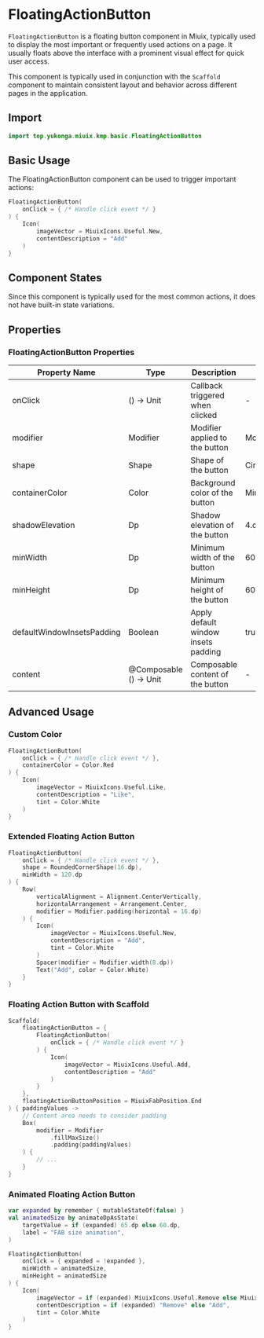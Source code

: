 # FloatingActionButton

`FloatingActionButton` is a floating button component in Miuix, typically used to display the most important or frequently used actions on a page. It usually floats above the interface with a prominent visual effect for quick user access.

This component is typically used in conjunction with the `Scaffold` component to maintain consistent layout and behavior across different pages in the application.

## Import

```kotlin
import top.yukonga.miuix.kmp.basic.FloatingActionButton
```

## Basic Usage

The FloatingActionButton component can be used to trigger important actions:

```kotlin
FloatingActionButton(
    onClick = { /* Handle click event */ }
) {
    Icon(
        imageVector = MiuixIcons.Useful.New,
        contentDescription = "Add"
    )
}
```

## Component States

Since this component is typically used for the most common actions, it does not have built-in state variations.

## Properties

### FloatingActionButton Properties

| Property Name              | Type                   | Description                         | Default Value                  | Required |
| -------------------------- | ---------------------- | ----------------------------------- | ------------------------------ | -------- |
| onClick                    | () -> Unit             | Callback triggered when clicked     | -                              | Yes      |
| modifier                   | Modifier               | Modifier applied to the button      | Modifier                       | No       |
| shape                      | Shape                  | Shape of the button                 | CircleShape                    | No       |
| containerColor             | Color                  | Background color of the button      | MiuixTheme.colorScheme.primary | No       |
| shadowElevation            | Dp                     | Shadow elevation of the button      | 4.dp                           | No       |
| minWidth                   | Dp                     | Minimum width of the button         | 60.dp                          | No       |
| minHeight                  | Dp                     | Minimum height of the button        | 60.dp                          | No       |
| defaultWindowInsetsPadding | Boolean                | Apply default window insets padding | true                           | No       |
| content                    | @Composable () -> Unit | Composable content of the button    | -                              | Yes      |

## Advanced Usage

### Custom Color

```kotlin
FloatingActionButton(
    onClick = { /* Handle click event */ },
    containerColor = Color.Red
) {
    Icon(
        imageVector = MiuixIcons.Useful.Like,
        contentDescription = "Like",
        tint = Color.White
    )
}
```

### Extended Floating Action Button

```kotlin
FloatingActionButton(
    onClick = { /* Handle click event */ },
    shape = RoundedCornerShape(16.dp),
    minWidth = 120.dp
) {
    Row(
        verticalAlignment = Alignment.CenterVertically,
        horizontalArrangement = Arrangement.Center,
        modifier = Modifier.padding(horizontal = 16.dp)
    ) {
        Icon(
            imageVector = MiuixIcons.Useful.New,
            contentDescription = "Add",
            tint = Color.White
        )
        Spacer(modifier = Modifier.width(8.dp))
        Text("Add", color = Color.White)
    }
}
```

### Floating Action Button with Scaffold

```kotlin
Scaffold(
    floatingActionButton = {
        FloatingActionButton(
            onClick = { /* Handle click event */ }
        ) {
            Icon(
                imageVector = MiuixIcons.Useful.Add,
                contentDescription = "Add"
            )
        }
    },
    floatingActionButtonPosition = MiuixFabPosition.End
) { paddingValues ->
    // Content area needs to consider padding
    Box(
        modifier = Modifier
            .fillMaxSize()
            .padding(paddingValues)
    ) {
        // ...
    }
}
```

### Animated Floating Action Button

```kotlin
var expanded by remember { mutableStateOf(false) }
val animatedSize by animateDpAsState(
    targetValue = if (expanded) 65.dp else 60.dp,
    label = "FAB size animation",
)

FloatingActionButton(
    onClick = { expanded = !expanded },
    minWidth = animatedSize,
    minHeight = animatedSize
) {
    Icon(
        imageVector = if (expanded) MiuixIcons.Useful.Remove else MiuixIcons.Useful.New,
        contentDescription = if (expanded) "Remove" else "Add",
        tint = Color.White
    )
}
```
